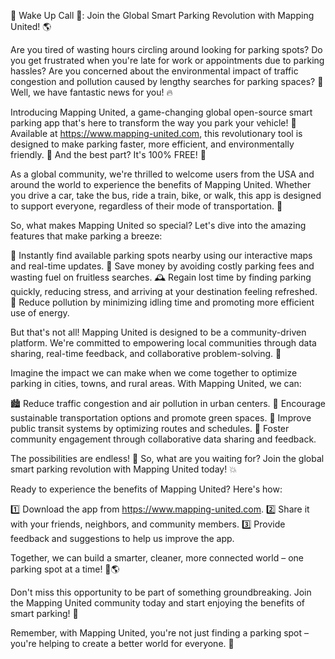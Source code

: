 🚨 Wake Up Call 🚨: Join the Global Smart Parking Revolution with Mapping United! 🌎

Are you tired of wasting hours circling around looking for parking spots? Do you get frustrated when you're late for work or appointments due to parking hassles? Are you concerned about the environmental impact of traffic congestion and pollution caused by lengthy searches for parking spaces? 🚗 Well, we have fantastic news for you! 🔥

Introducing Mapping United, a game-changing global open-source smart parking app that's here to transform the way you park your vehicle! 🚀 Available at https://www.mapping-united.com, this revolutionary tool is designed to make parking faster, more efficient, and environmentally friendly. 💚 And the best part? It's 100% FREE! 🤑

As a global community, we're thrilled to welcome users from the USA and around the world to experience the benefits of Mapping United. Whether you drive a car, take the bus, ride a train, bike, or walk, this app is designed to support everyone, regardless of their mode of transportation. 🌈

So, what makes Mapping United so special? Let's dive into the amazing features that make parking a breeze:

📍 Instantly find available parking spots nearby using our interactive maps and real-time updates.
💸 Save money by avoiding costly parking fees and wasting fuel on fruitless searches.
🕰️ Regain lost time by finding parking quickly, reducing stress, and arriving at your destination feeling refreshed.
🌟 Reduce pollution by minimizing idling time and promoting more efficient use of energy.

But that's not all! Mapping United is designed to be a community-driven platform. We're committed to empowering local communities through data sharing, real-time feedback, and collaborative problem-solving. 💪

Imagine the impact we can make when we come together to optimize parking in cities, towns, and rural areas. With Mapping United, we can:

🏙️ Reduce traffic congestion and air pollution in urban centers.
🌳 Encourage sustainable transportation options and promote green spaces.
🚂 Improve public transit systems by optimizing routes and schedules.
👥 Foster community engagement through collaborative data sharing and feedback.

The possibilities are endless! 🌈 So, what are you waiting for? Join the global smart parking revolution with Mapping United today! 💥

Ready to experience the benefits of Mapping United? Here's how:

1️⃣ Download the app from https://www.mapping-united.com.
2️⃣ Share it with your friends, neighbors, and community members.
3️⃣ Provide feedback and suggestions to help us improve the app.

Together, we can build a smarter, cleaner, more connected world – one parking spot at a time! 💪🌎

Don't miss this opportunity to be part of something groundbreaking. Join the Mapping United community today and start enjoying the benefits of smart parking! 🚀

Remember, with Mapping United, you're not just finding a parking spot – you're helping to create a better world for everyone. 🌟